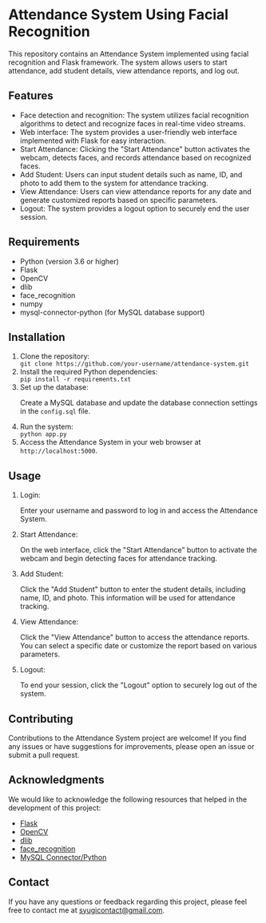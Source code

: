 <!DOCTYPE html>
<html>
<body>
  <h1>Attendance System Using Facial Recognition</h1>
  <p>This repository contains an Attendance System implemented using facial recognition and Flask framework. The system allows users to start attendance, add student details, view attendance reports, and log out.</p>
  
  <h2>Features</h2>
  <ul>
    <li>Face detection and recognition: The system utilizes facial recognition algorithms to detect and recognize faces in real-time video streams.</li>
    <li>Web interface: The system provides a user-friendly web interface implemented with Flask for easy interaction.</li>
    <li>Start Attendance: Clicking the "Start Attendance" button activates the webcam, detects faces, and records attendance based on recognized faces.</li>
    <li>Add Student: Users can input student details such as name, ID, and photo to add them to the system for attendance tracking.</li>
    <li>View Attendance: Users can view attendance reports for any date and generate customized reports based on specific parameters.</li>
    <li>Logout: The system provides a logout option to securely end the user session.</li>
  </ul>
  
  <h2>Requirements</h2>
  <ul>
    <li>Python (version 3.6 or higher)</li>
    <li>Flask</li>
    <li>OpenCV</li>
    <li>dlib</li>
    <li>face_recognition</li>
    <li>numpy</li>
    <li>mysql-connector-python (for MySQL database support)</li>
  </ul>
  
  <h2>Installation</h2>
  <ol>
    <li>Clone the repository:</li>
    <code>git clone https://github.com/your-username/attendance-system.git</code>
    <li>Install the required Python dependencies:</li>
    <code>pip install -r requirements.txt</code>
    <li>Set up the database:</li>
    <p>Create a MySQL database and update the database connection settings in the <code>config.sql</code> file.</p>
    <li>Run the system:</li>
    <code>python app.py</code>
    <li>Access the Attendance System in your web browser at <code>http://localhost:5000</code>.</li>
  </ol>
  
  <h2>Usage</h2>
  <ol>
    <li>Login:</li>
    <p>Enter your username and password to log in and access the Attendance System.</p>
    <li>Start Attendance:</li>
    <p>On the web interface, click the "Start Attendance" button to activate the webcam and begin detecting faces for attendance tracking.</p>
    <li>Add Student:</li>
    <p>Click the "Add Student" button to enter the student details, including name, ID, and photo. This information will be used for attendance tracking.</p>
    <li>View Attendance:</li>
    <p>Click the "View Attendance" button to access the attendance reports. You can select a specific date or customize the report based on various parameters.</p>
    <li>Logout:</li>
    <p>To end your session, click the "Logout" option to securely log out of the system.</p>
  </ol>
  
  <h2>Contributing</h2>
  <p>Contributions to the Attendance System project are welcome! If you find any issues or have suggestions for improvements, please open an issue or submit a pull request.</p>
  
  <h2>Acknowledgments</h2>
  <p>We would like to acknowledge the following resources that helped in the development of this project:</p>
  <ul>
    <li><a href="https://flask.palletsprojects.com/">Flask</a></li>
    <li><a href="https://opencv.org/">OpenCV</a></li>
    <li><a href="http://dlib.net/">dlib</a></li>
    <li><a href="https://github.com/ageitgey/face_recognition">face_recognition</a></li>
    <li><a href="https://dev.mysql.com/doc/connector-python/en/">MySQL Connector/Python</a></li>
  </ul>
  
  <h2>Contact</h2>
  <p>If you have any questions or feedback regarding this project, please feel free to contact me at <a href="mailto:syugicontactemail@gmail.com">syugicontact@gmail.com</a>.</p>
</body>
</html>
